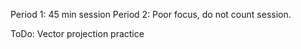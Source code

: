 Period 1: 45 min session
Period 2: Poor focus, do not count session. 

ToDo: Vector projection practice 